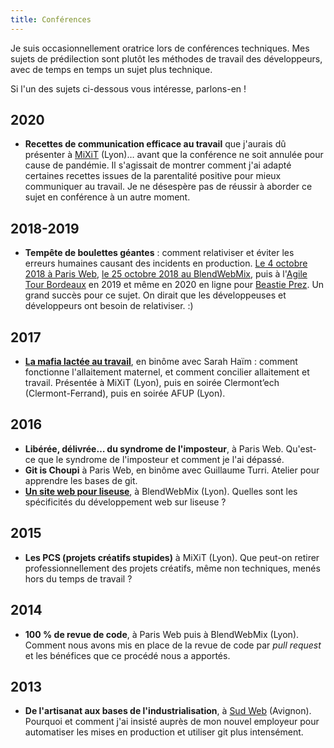 ```yaml
---
title: Conférences
---
```


Je suis occasionnellement oratrice lors de conférences techniques. Mes sujets de prédilection sont plutôt les méthodes de travail des développeurs, avec de temps en temps un sujet plus technique.

Si l'un des sujets ci-dessous vous intéresse, parlons-en !

## 2020

* **Recettes de communication efficace au travail** que j'aurais dû présenter à [MiXiT](https://mixitconf.org/) (Lyon)… avant que la conférence ne soit annulée pour cause de pandémie. Il s'agissait de montrer comment j'ai adapté certaines recettes issues de la parentalité positive pour mieux communiquer au travail. Je ne désespère pas de réussir à aborder ce sujet en conférence à un autre moment.

## 2018-2019

* **Tempête de boulettes géantes** : comment relativiser et éviter les erreurs humaines causant des incidents en production. [Le 4 octobre 2018 à Paris Web](https://www.paris-web.fr/2018/conferences/tempete-de-boulettes-geantes.php), [le 25 octobre 2018 au BlendWebMix](https://www.youtube.com/watch?v=OasaWMC-zPs), puis à l'[Agile Tour Bordeaux](agiletourbordeaux.fr/programme.html) en 2019 et même en 2020 en ligne pour [Beastie Prez](https://freelance.beastiejob.com/beastieprez/beastie_prez_4). Un grand succès pour ce sujet. On dirait que les développeuses et développeurs ont besoin de relativiser. :)

## 2017

* [**La mafia lactée au travail**](http://tut-tuuut.github.io/2017/05/24/conf-mixit-2017-mafia-lactee-au-travail.html), en binôme avec Sarah Haïm : comment fonctionne l'allaitement maternel, et comment concilier allaitement et travail. Présentée à MiXiT (Lyon), puis en soirée Clermont’ech (Clermont-Ferrand), puis en soirée AFUP (Lyon). 

## 2016

* **Libérée, délivrée… du syndrome de l'imposteur**, à Paris Web. Qu'est-ce que le syndrome de l'imposteur et comment je l'ai dépassé.
* **Git is Choupi** à Paris Web, en binôme avec Guillaume Turri. Atelier pour apprendre les bases de git.
* [**Un site web pour liseuse**](https://www.youtube.com/watch?v=eAGJ2_Lf3mA), à BlendWebMix (Lyon). Quelles sont les spécificités du développement web sur liseuse ?

## 2015

* **Les PCS (projets créatifs stupides)** à MiXiT (Lyon). Que peut-on retirer professionnellement des projets créatifs, même non techniques, menés hors du temps de travail ?

## 2014

* **100 % de revue de code**, à Paris Web puis à BlendWebMix (Lyon). Comment nous avons mis en place de la revue de code par _pull request_ et les bénéfices que ce procédé nous a apportés.

## 2013

* **De l'artisanat aux bases de l'industrialisation**, à [Sud Web](https://sudweb.fr/2013/conferences.html) (Avignon). Pourquoi et comment j'ai insisté auprès de mon nouvel employeur pour automatiser les mises en production et utiliser git plus intensément.
